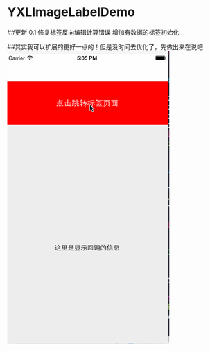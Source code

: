 # YXLImageLabelDemo

##更新 0.1   修复标签反向编辑计算错误 增加有数据的标签初始化

##其实我可以扩展的更好一点的！但是没时间去优化了，先做出来在说吧
![(demo)](https://github.com/Yexinglong/YXLImageLabelDemo/blob/master/yxlimageLbelDemo.gif?raw=true)